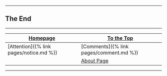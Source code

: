 

------

## The End

------

| [Homepage](https://fentaniao.github.io/) | [To the Top](#jump)                                  |
| ---------------------------------------- | ---------------------------------------------------- |
| [Attention]({% link pages/notice.md %})  | [Comments]({% link pages/comment.md %})              |
|                                          | [About Page](https://fentaniao.github.io/about.html) |

------

